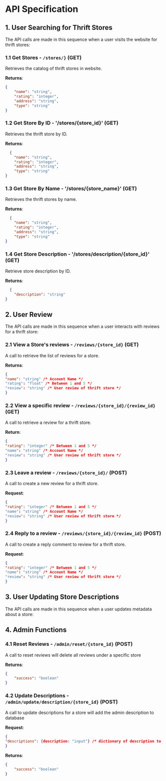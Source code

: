 # API Specification

## 1. User Searching for Thrift Stores
The API calls are made in this sequence when a user visits the website for thrift stores:
### 1.1 Get Stores - `/stores/}` (GET)
  Retrieves the catalog of thrift stores in website.
  
  **Returns**:
  ```json
  {
      "name": "string",
      "rating": "integer",
      "address": "string",
      "type": "string"
  }
  ```
### 1.2 Get Store By ID - '/stores/{store_id}' (GET)
  Retrieves the thrift store by ID. 

  **Returns**:
  ```json
    {
      "name": "string",
      "rating": "integer",
      "address": "string",
      "type": "string"
  }
  ```

### 1.3 Get Store By Name - '/stores/{store_name}' (GET)
  Retrieves the thrift stores by name.

  **Returns**:
  ```json
    {
      "name": "string",
      "rating": "integer",
      "address": "string",
      "type": "string"
  }
  ```

### 1.4 Get Store Description - '/stores/description/{store_id}' (GET)
  Retrieve store description by ID.

  **Returns**:
  ```json
    {
      "description": "string"
  }
  ```

## 2. User Review 
The API calls are made in this sequence when a user interacts with reviews for a thrift store:
### 2.1 View a Store's reviews - `/reviews/{store_id}` (GET)
  A call to retrieve the list of reviews for a store.

  **Returns**:
  ```json
  {
  "name": "string" /* Account Name */
  "rating": "float" /* Between 1 and 5 */
  "review": "string" /* User review of thrift store */
  }
  ```

### 2.2 View a specific review - `/reviews/{store_id}/{review_id}` (GET)
  A call to retrieve a review for a thrift store.

  **Return**:
  ```json
  {
  "rating": "integer" /* Between 1 and 5 */
  "name": "string" /* Account Name */
  "review": "string" /* User review of thrift store */
  }
  ```

### 2.3 Leave a review - `/reviews/{store_id}/` (POST)
  A call to create a new review for a thrift store.

  **Request**:
  ```json
  {
  "rating": "integer" /* Between 1 and 5 */
  "name": "string" /* Account Name */
  "review": "string" /* User review of thrift store */
  }
  ```

### 2.4 Reply to a review - `/reviews/{store_id}/{review_id}` (POST)
  A call to create a reply comment to review for a thrift store.

  **Request**:
  ```json
  {
  "rating": "integer" /* Between 1 and 5 */
  "name": "string" /* Account Name */
  "review": "string" /* User review of thrift store */
  }
  ```
## 3. User Updating Store Descriptions
The API calls are made in this sequence when a user updates metadata about a store:


## 4. Admin Functions 
### 4.1 Reset Reviews - `/admin/reset/{store_id}` (POST)
  A call to reset reviews will delete all reviews under a specific store
  
  **Returns**:
  ```json
  {
      "success": "boolean"
  }
  ```
### 4.2 Update Descriptions - `/admin/update/description/{store_id}` (POST)
  A call to update descriptions for a store will add the admin description to database
  
  **Request**:
  ```json
  {
  "descriptions": {description: "input"} /* dictionary of description to user input */
  }
  ```
  **Returns**:
  ```json
  {
      "success": "boolean"
  }
  ```

